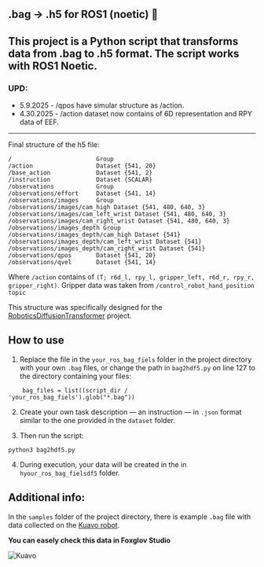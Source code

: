  
## .bag → .h5 for ROS1 (noetic) 🐢
This project is a Python script that transforms data from .bag to .h5 format. The script works with ROS1 Noetic.
---
### UPD:

- 5.9.2025 - /qpos have simular structure as /action. 
- 4.30.2025 - /action dataset now contains of 6D representation and RPY data of EEF. 
---

Final structure of the h5 file:

```
/                        Group
/action                  Dataset {541, 20}
/base_action             Dataset {541, 2}
/instruction             Dataset {SCALAR}
/observations            Group
/observations/effort     Dataset {541, 14}
/observations/images     Group
/observations/images/cam_high Dataset {541, 480, 640, 3}
/observations/images/cam_left_wrist Dataset {541, 480, 640, 3}
/observations/images/cam_right_wrist Dataset {541, 480, 640, 3}
/observations/images_depth Group
/observations/images_depth/cam_high Dataset {541}
/observations/images_depth/cam_left_wrist Dataset {541}
/observations/images_depth/cam_right_wrist Dataset {541}
/observations/qpos       Dataset {541, 20}
/observations/qvel       Dataset {541, 14}
```

Where `/action` contains of `(T; r6d_l, rpy_l, gripper_left, r6d_r, rpy_r, gripper_right)`. 
Gripper data was taken from `/control_robot_hand_position topic` 

This structure was specifically designed for the [RoboticsDiffusionTransformer](https://github.com/thu-ml/RoboticsDiffusionTransformer) project.

## How to use

1. Replace the file in the `your_ros_bag_fiels` folder in the project directory with your own `.bag` files, or change the path in `bag2hdf5.py` on line 127 to the directory containing your files:

```
    bag_files = list((script_dir / 'your_ros_bag_fiels').glob("*.bag"))
```

2. Create your own task description — an instruction — in `.json` format similar to the one provided in the `dataset` folder.

3. Then run the script:

```
python3 bag2hdf5.py
```

4. During execution, your data will be created in the in `hyour_ros_bag_fielsdf5` folder.

## Additional info:

In the `samples` folder of the project directory, there is example `.bag` file with data collected on the [Kuavo robot](https://kuavo.lejurobot.com/beta_manual/basic_usage/kuavo-ros-control/docs/4%E5%BC%80%E5%8F%91%E6%8E%A5%E5%8F%A3/%E6%8E%A5%E5%8F%A3%E4%BD%BF%E7%94%A8%E6%96%87%E6%A1%A3/).


**You can easely check this data in Foxglov Studio**

![Kuavo](/rosbag2hdf5/kuavo.png)

